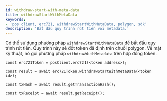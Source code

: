 ```yaml
---
id: withdraw-start-with-meta-data
title: withdrawStartWithMetaData
keywords:
- 'pos client, erc721, withdrawStartWithMetaData, polygon, sdk'
description: 'Bắt đầu quy trình rút tiền với metadata.'
---
```


Có thể sử dụng phương pháp `withdrawStartWithMetaData` để bắt đầu quy trình rút tiền. Quy trình này sẽ đốt token đã định trên chuỗi polygon. Về mặt kỹ thuật, nó gọi phương pháp `withdrawWithMetadata` trên hợp đồng token.


```
const erc721Token = posClient.erc721(<token address>);

const result = await erc721Token.withdrawStartWithMetaData(<token id>);

const txHash = await result.getTransactionHash();

const txReceipt = await result.getReceipt();

```
